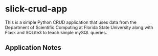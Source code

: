 # slick-crud-app
This is a simple Python CRUD application that uses data from the Department of Scientific Computing at Florida State University along with Flask and SQLite3 to teach simple mySQL queries.

## Application Notes
